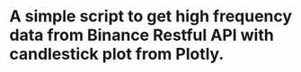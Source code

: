 # A simple script to get high frequency data from Binance Restful API with candlestick plot from Plotly. 